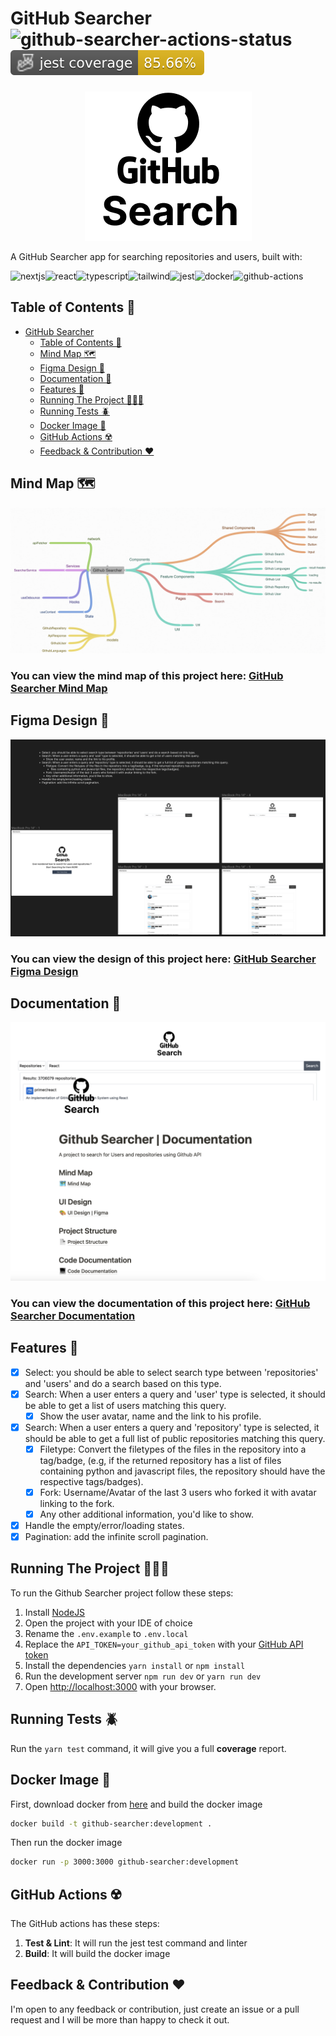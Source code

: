 # GitHub Searcher ![github-searcher-actions-status](https://github.com/LinuxDevil/Github-Searcher/actions/workflows/github-actions-ci.yml/badge.svg)  ![Jest coverage](./badges/coverage-jest%20coverage.svg)

<p align="center">
  <img src="./public/images/logo.png" alt="GitHub Searcher">
</p>

A GitHub Searcher app for searching repositories and users, built with:

![nextjs](https://img.shields.io/badge/next%20js-000000?style=for-the-badge&logo=nextdotjs&logoColor=white
)![react](https://img.shields.io/badge/React-20232A?style=for-the-badge&logo=react&logoColor=61DAFB)![typescript](https://img.shields.io/badge/TypeScript-007ACC?style=for-the-badge&logo=typescript&logoColor=white
)![tailwind](https://img.shields.io/badge/Tailwind_CSS-38B2AC?style=for-the-badge&logo=tailwind-css&logoColor=white
)![jest](https://img.shields.io/badge/Jest-323330?style=for-the-badge&logo=Jest&logoColor=white
)![docker](https://img.shields.io/badge/Docker-2CA5E0?style=for-the-badge&logo=docker&logoColor=white
)![github-actions](https://img.shields.io/badge/Github%20Actions-282a2e?style=for-the-badge&logo=githubactions&logoColor=367cfe
)

## Table of Contents 📑
- [GitHub Searcher](#github-searcher-)
  - [Table of Contents 📑](#table-of-contents-)
  - [Mind Map 🗺️](#mind-map-)
  - [Figma Design 🎨](#figma-design-)
  - [Documentation 📜](#documentation-)
  - [Features 🚀](#features)
  - [Running The Project 👨🏻‍💻](#running-the-project)
  - [Running Tests 🪲](#running-tests)
  - [Docker Image 🐳](#docker-image)
  - [GitHub Actions ☢️](#github-actions)
  - [Feedback & Contribution ❤️](#feedback--contribution)


## Mind Map 🗺️
<p align="center">
  <img src="./public/mind-map.png">
</p>

### You can view the mind map of this project here: [GitHub Searcher Mind Map](https://coggle.it/diagram/ZNXjqVpO0W45ZHzU/t/-/fe57e44e42b79ac6325e694fa2eb2d7bffeda33d024855d8ddfa6c1bd08a7168)

## Figma Design 🎨
<p align="center">
  <img src="./public/figma.png">
</p>

### You can view the design of this project here: [GitHub Searcher Figma Design](https://www.figma.com/file/oYyDxP0tCV5z9oyUBTf3ma/Untitled?type=design&node-id=2%3A4116&mode=design&t=ZNyYT65HqdTLavxz-1)

## Documentation 📜
<p align="center">
  <img src="./public/documentation.png">
</p>

### You can view the documentation of this project here: [GitHub Searcher Documentation](https://alimohammad.notion.site/Github-Searcher-Documentation-face0bf4f9494ae6b083b70a22d29d75?pvs=4)


## Features 🚀
- [x] Select: you should be able to select search type between 'repositories' and 'users' and do a search based on this type.
- [x]  Search: When a user enters a query and 'user' type is selected, it should be able to get a list of users matching this query.
    - [x]  Show the user avatar, name and the link to his profile.
- [x]  Search: When a user enters a query and 'repository' type is selected, it should be able to get a full list of public repositories matching this query.
    - [x]  Filetype: Convert the filetypes of the files in the repository into a tag/badge, (e.g, if the returned repository has a list of files containing python and javascript files, the repository should have the respective tags/badges).
    - [x]  Fork: Username/Avatar of the last 3 users who forked it with avatar linking to the fork.
    - [x]  Any other additional information, you'd like to show.
-  [x] Handle the empty/error/loading states.
-  [x] Pagination: add the infinite scroll pagination.

## Running The Project 👨🏻‍💻
To run the Github Searcher project follow these steps:
1. Install [NodeJS](https://nodejs.org/en)
2. Open the project with your IDE of choice
3. Rename the `.env.example` to `.env.local`
4. Replace the `API_TOKEN=your_github_api_token` with your [GitHub API token]('https://github.com/settings/tokens')
5. Install the dependencies `yarn install` or `npm install`
6. Run the development server `npm run dev` or `yarn run dev`
7. Open [http://localhost:3000](http://localhost:3000) with your browser.

## Running Tests 🪲
Run the `yarn test` command, it will give you a full **coverage** report.

## Docker Image 🐳
First, download docker from [here](https://www.docker.com/products/docker-desktop) and build the docker image
 ```bash
docker build -t github-searcher:development .
```

Then run the docker image
```bash
docker run -p 3000:3000 github-searcher:development
```

## GitHub Actions ☢️
The GitHub actions has these steps:
1. **Test & Lint**: It will run the jest test command and linter
2. **Build**: It will build the docker image

## Feedback & Contribution ❤️
I'm open to any feedback or contribution, just create an issue or a pull request and I will be more than happy to check it out.
